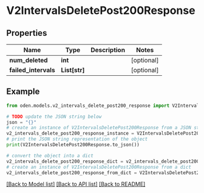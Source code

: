 # V2IntervalsDeletePost200Response


## Properties

Name | Type | Description | Notes
------------ | ------------- | ------------- | -------------
**num_deleted** | **int** |  | [optional] 
**failed_intervals** | **List[str]** |  | [optional] 

## Example

```python
from oden.models.v2_intervals_delete_post200_response import V2IntervalsDeletePost200Response

# TODO update the JSON string below
json = "{}"
# create an instance of V2IntervalsDeletePost200Response from a JSON string
v2_intervals_delete_post200_response_instance = V2IntervalsDeletePost200Response.from_json(json)
# print the JSON string representation of the object
print(V2IntervalsDeletePost200Response.to_json())

# convert the object into a dict
v2_intervals_delete_post200_response_dict = v2_intervals_delete_post200_response_instance.to_dict()
# create an instance of V2IntervalsDeletePost200Response from a dict
v2_intervals_delete_post200_response_from_dict = V2IntervalsDeletePost200Response.from_dict(v2_intervals_delete_post200_response_dict)
```
[[Back to Model list]](../README.md#documentation-for-models) [[Back to API list]](../README.md#documentation-for-api-endpoints) [[Back to README]](../README.md)


